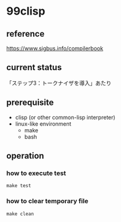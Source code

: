 # 99clisp

## reference

https://www.sigbus.info/compilerbook

## current status
 「ステップ3：トークナイザを導入」あたり

## prerequisite
- clisp (or other common-lisp interpreter)
- linux-like environment 
  - make
  - bash

## operation
### how to execute test

```
make test
```

### how to clear temporary file

```
make clean
```

